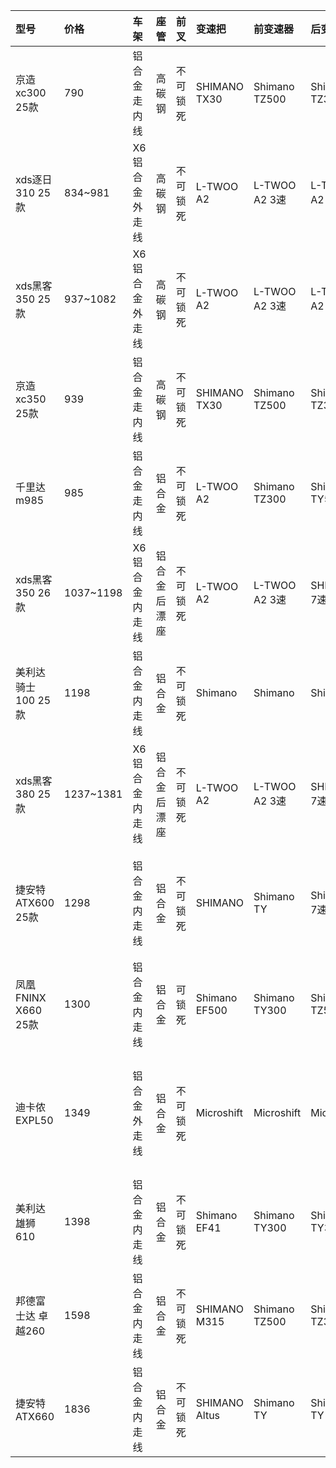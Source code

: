 | 型号 | 价格 | 车架 | 座管 | 前叉 | 变速把 | 前变速器 | 后变速器 | 前花鼓 | 后花鼓 | 刹车 | 轮胎 | 重量 | 保修 |
| :--- | :--- | :--- | :--- | :--- | :--- | :--- | :--- | :--- | :--- | :--- | :--- | :--- | :--- |
| 京造xc300 25款 | 790 | 铝合金走内线 | 高碳钢 | 不可锁死 | SHIMANO TX30 | Shimano TZ500 | Shimano TZ31 | 普通培林花鼓 | 普通培林花鼓 | 机械碟刹 | 正新26寸 | 13.7KG | 车架保修5年 |
| xds逐日310 25款 | 834~981 | X6铝合金外走线 | 高碳钢 | 不可锁死 | L-TWOO A2 | L-TWOO A2 3速 | L-TWOO A2 7速 | Branta 培林花鼓 | Branta 培林花鼓 | 机械碟刹 | Branta 26寸 | 14.6KG | 车架终身保修 |
| xds黑客350 25款 | 937~1082 | X6铝合金外走线 | 高碳钢 | 不可锁死 | L-TWOO A2 | L-TWOO A2 3速 | L-TWOO A2 7速 | 锁牙式培林花鼓 | 锁牙式培林花鼓 | 机械碟刹 | Branta 26寸 | 15.1KG | 车架终身保修 |
| 京造xc350 25款 | 939 | 铝合金走内线 | 高碳钢 | 不可锁死 | SHIMANO TX30 | Shimano TZ500 | Shimano TZ31 | 快拆铝合金培林花鼓 | 铝合金培林花鼓 | 油压碟刹 | 正新26寸 | 14.9KG | 车架保修5年 |
| 千里达m985 | 985 | 铝合金走内线 | 铝合金 | 不可锁死 | L-TWOO A2 | Shimano TZ300 | Shimano TY500 | 快拆铝合金培林花鼓 | 铝合金培林花鼓 | 油压碟刹 | 正新27.5寸 | 14.8KG | 车架终身保修 |
| xds黑客350 26款 | 1037~1198 | X6铝合金内走线 | 铝合金后漂座 | 不可锁死 | L-TWOO A2 | L-TWOO A2 3速 | SHIMANO 7速 | 慢拆培林花鼓 | 锁牙式培林花鼓 | 机械碟刹 | Branta 26寸 | 14.5KG | 车架终身保修 |
| 美利达骑士100 25款 | 1198 | 铝合金内走线 | 铝合金 | 不可锁死 | Shimano | Shimano | Shimano | 快拆铝合金培林花鼓 | 快拆铝合金培林花鼓 | 机械碟刹 | 正新27寸 | ?? 线下款 | 车架终身保修 |
| xds黑客380 25款 | 1237~1381 | X6铝合金内走线 | 铝合金后漂座 | 不可锁死 | L-TWOO A2 | L-TWOO A2 3速 | SHIMANO 7速 | 快拆培林花鼓 | 锁牙式培林花鼓 | 铝合金机械碟刹 | Branta 26寸 | 14.2KG | 车架终身保修 |
| 捷安特ATX600 25款 | 1298 | 铝合金内走线 | 铝合金 | 不可锁死 | SHIMANO | Shimano TY | Shimano 7速 | 快拆铝合金培林花鼓 | 快拆铝合金培林花鼓 | 铝合金机械碟刹 | 未知 26寸 | 14.2KG | 车架终身保修 |
| 凤凰FNINX X660 25款 | 1300 | 铝合金内走线 | 铝合金 | 可锁死 | Shimano EF500 | Shimano TY300 | Shimano TZ500 | 快拆铝合金培林花鼓 | 铝合金培林花鼓 | 机械碟刹 | 26/27.5寸 | 14.5~14.7KG | 车架保修3年 |
| 迪卡侬EXPL50 | 1349 | 铝合金外走线 | 铝合金 | 不可锁死 | Microshift | Microshift | Microshift | 快拆花鼓 | 快拆花鼓 | 机械碟刹 | B’Twin 27.5寸 | 15.7KG | 车架前叉终身保修 |
| 美利达雄狮610 | 1398 | 铝合金内走线 | 铝合金 | 不可锁死 | Shimano EF41 | Shimano TY300 | Shimano TY300 | 快拆铝合金培林花鼓 | 快拆铝合金培林花鼓 | 机械碟刹 | 正新26寸 | 13.79KG | 车架终身保修 |
| 邦德富士达 卓越260 | 1598 | 铝合金内走线 | 铝合金 | 不可锁死 | SHIMANO M315 | Shimano TZ500 | Shimano TZ31 | 铝合金培林花鼓 | 铝合金培林花鼓 | 油压碟刹 | 正新27.5寸 | 14.1KG | 车架保修10年 |
| 捷安特ATX660 | 1836 | 铝合金内走线 | 铝合金 | 不可锁死 | SHIMANO Altus | Shimano TY | Shimano TY | 快拆铝合金培林花鼓 | 快拆铝合金培林花鼓 | 油压碟刹 | 捷安特 26寸 | 14.2KG | 车架终身保修 |